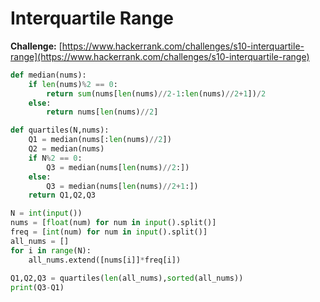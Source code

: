 # Interquartile Range

**Challenge:** [https://www.hackerrank.com/challenges/s10-interquartile-range](https://www.hackerrank.com/challenges/s10-interquartile-range)

```python
def median(nums):
    if len(nums)%2 == 0:
        return sum(nums[len(nums)//2-1:len(nums)//2+1])/2
    else:
        return nums[len(nums)//2]

def quartiles(N,nums):
    Q1 = median(nums[:len(nums)//2])
    Q2 = median(nums)
    if N%2 == 0:
        Q3 = median(nums[len(nums)//2:])
    else:
        Q3 = median(nums[len(nums)//2+1:])
    return Q1,Q2,Q3

N = int(input())
nums = [float(num) for num in input().split()]
freq = [int(num) for num in input().split()]
all_nums = []
for i in range(N):
    all_nums.extend([nums[i]]*freq[i])
    
Q1,Q2,Q3 = quartiles(len(all_nums),sorted(all_nums))
print(Q3-Q1)
```